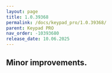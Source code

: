 ```yaml
---
layout: page
title: 1.0.39368
permalink: /docs/keypad_pro/1.0.39368/
parent: Keypad PRO
nav_order: -10393680
release_date: 10.06.2025
---
```


## Minor improvements.
